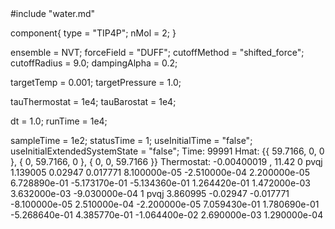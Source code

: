 <OpenMD version=2>
  <MetaData>
#include "water.md"

component{
  type = "TIP4P";
  nMol = 2;
}

ensemble = NVT;
forceField = "DUFF";
cutoffMethod = "shifted_force";
cutoffRadius = 9.0;
dampingAlpha = 0.2;

targetTemp = 0.001;
targetPressure = 1.0;

tauThermostat = 1e4;
tauBarostat = 1e4;

dt = 1.0;
runTime = 1e4;

sampleTime = 1e2;
statusTime = 1;
useInitialTime = "false";
useInitialExtendedSystemState = "false";
  </MetaData>
  <Snapshot>
    <FrameData>
        Time: 99991
        Hmat: {{ 59.7166, 0, 0 }, { 0, 59.7166, 0 }, { 0, 0, 59.7166 }}
  Thermostat: -0.00400019 , 11.42
    </FrameData>
    <StuntDoubles>
         0    pvqj           1.139005            0.02947           0.017771  8.100000e-05 -2.510000e-04  2.200000e-05  6.728890e-01 -5.173170e-01 -5.134360e-01  1.264420e-01  1.472000e-03  3.632000e-03 -9.030000e-04
         1    pvqj           3.860995           -0.02947          -0.017771 -8.100000e-05  2.510000e-04 -2.200000e-05  7.059430e-01  1.780690e-01 -5.268640e-01  4.385770e-01 -1.064400e-02  2.690000e-03  1.290000e-04
    </StuntDoubles>
  </Snapshot>
</OpenMD>
